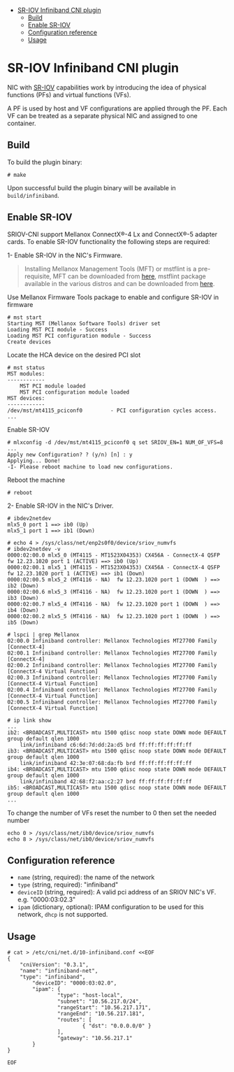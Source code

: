    * [SR-IOV Infiniband CNI plugin](#sr-iov-cni-plugin)
      * [Build](#build)
      * [Enable SR-IOV](#enable-sr-iov)
      * [Configuration reference](#configuration-reference)
      * [Usage](#usage)

# SR-IOV Infiniband CNI plugin
NIC with [SR-IOV](http://blog.scottlowe.org/2009/12/02/what-is-sr-iov/) capabilities work by introducing the idea of physical functions (PFs) and virtual functions (VFs). 

A PF is used by host and VF configurations are applied through the PF. Each VF can be treated as a separate physical NIC and assigned to one container.

## Build

To build the plugin binary:

```
# make
```

Upon successful build the plugin binary will be available in `build/infiniband`.

## Enable SR-IOV

SRIOV-CNI support Mellanox ConnectX®-4 Lx and ConnectX®-5 adapter cards.
To enable SR-IOV functionality the following steps are required:

1- Enable SR-IOV in the NIC's Firmware.

> Installing Mellanox Management Tools (MFT) or mstflint is a pre-requisite, MFT can be downloaded from [here](http://www.mellanox.com/page/management_tools), mstflint package available in the various distros and can be downloaded from [here](https://github.com/Mellanox/mstflint).

Use Mellanox Firmware Tools package to enable and configure SR-IOV in firmware

```
# mst start
Starting MST (Mellanox Software Tools) driver set
Loading MST PCI module - Success
Loading MST PCI configuration module - Success
Create devices
```

Locate the HCA device on the desired PCI slot

```
# mst status
MST modules:
------------
    MST PCI module loaded
    MST PCI configuration module loaded
MST devices:
------------
/dev/mst/mt4115_pciconf0         - PCI configuration cycles access.
...
```

Enable SR-IOV

```
# mlxconfig -d /dev/mst/mt4115_pciconf0 q set SRIOV_EN=1 NUM_OF_VFS=8
...
Apply new Configuration? ? (y/n) [n] : y
Applying... Done!
-I- Please reboot machine to load new configurations.
```

Reboot the machine
```
# reboot
```

2- Enable SR-IOV in the NIC's Driver.

```
# ibdev2netdev
mlx5_0 port 1 ==> ib0 (Up)
mlx5_1 port 1 ==> ib1 (Down)

# echo 4 > /sys/class/net/enp2s0f0/device/sriov_numvfs
# ibdev2netdev -v
0000:02:00.0 mlx5_0 (MT4115 - MT1523X04353) CX456A - ConnectX-4 QSFP fw 12.23.1020 port 1 (ACTIVE) ==> ib0 (Up)
0000:02:00.1 mlx5_1 (MT4115 - MT1523X04353) CX456A - ConnectX-4 QSFP fw 12.23.1020 port 1 (ACTIVE) ==> ib1 (Down)
0000:02:00.5 mlx5_2 (MT4116 - NA)  fw 12.23.1020 port 1 (DOWN  ) ==> ib2 (Down)
0000:02:00.6 mlx5_3 (MT4116 - NA)  fw 12.23.1020 port 1 (DOWN  ) ==> ib3 (Down)
0000:02:00.7 mlx5_4 (MT4116 - NA)  fw 12.23.1020 port 1 (DOWN  ) ==> ib4 (Down)
0000:02:00.2 mlx5_5 (MT4116 - NA)  fw 12.23.1020 port 1 (DOWN  ) ==> ib5 (Down)

# lspci | grep Mellanox
02:00.0 Infiniband controller: Mellanox Technologies MT27700 Family [ConnectX-4]
02:00.1 Infiniband controller: Mellanox Technologies MT27700 Family [ConnectX-4]
02:00.2 Infiniband controller: Mellanox Technologies MT27700 Family [ConnectX-4 Virtual Function]
02:00.3 Infiniband controller: Mellanox Technologies MT27700 Family [ConnectX-4 Virtual Function]
02:00.4 Infiniband controller: Mellanox Technologies MT27700 Family [ConnectX-4 Virtual Function]
02:00.5 Infiniband controller: Mellanox Technologies MT27700 Family [ConnectX-4 Virtual Function]

# ip link show
...
ib2: <BROADCAST,MULTICAST> mtu 1500 qdisc noop state DOWN mode DEFAULT group default qlen 1000
    link/infiniband c6:6d:7d:dd:2a:d5 brd ff:ff:ff:ff:ff:ff
ib3: <BROADCAST,MULTICAST> mtu 1500 qdisc noop state DOWN mode DEFAULT group default qlen 1000
    link/infiniband 42:3e:07:68:da:fb brd ff:ff:ff:ff:ff:ff
ib4: <BROADCAST,MULTICAST> mtu 1500 qdisc noop state DOWN mode DEFAULT group default qlen 1000
    link/infiniband 42:68:f2:aa:c2:27 brd ff:ff:ff:ff:ff:ff
ib5: <BROADCAST,MULTICAST> mtu 1500 qdisc noop state DOWN mode DEFAULT group default qlen 1000
...
```

To change the number of VFs reset the number to 0 then set the needed number

```
echo 0 > /sys/class/net/ib0/device/sriov_numvfs
echo 8 > /sys/class/net/ib0/device/sriov_numvfs
```

## Configuration reference

* `name` (string, required): the name of the network
* `type` (string, required): "infiniband"
* `deviceID` (string, required): A valid pci address of an SRIOV NIC's VF. e.g. "0000:03:02.3"
* `ipam` (dictionary, optional): IPAM configuration to be used for this network, `dhcp` is not supported.


## Usage

```
# cat > /etc/cni/net.d/10-infiniband.conf <<EOF
{
    "cniVersion": "0.3.1",
    "name": "infiniband-net",
    "type": "infiniband",
        "deviceID": "0000:03:02.0",
        "ipam": {
                "type": "host-local",
                "subnet": "10.56.217.0/24",
                "rangeStart": "10.56.217.171",
                "rangeEnd": "10.56.217.181",
                "routes": [
                        { "dst": "0.0.0.0/0" }
                ],
                "gateway": "10.56.217.1"
        }
}

EOF
```
